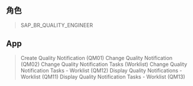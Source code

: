 ## 角色
> SAP_BR_QUALITY_ENGINEER
## App
> Create Quality Notification (QM01)
> Change Quality Notification (QM02)
> Change Quality Notification Tasks (Worklist)
> Change Quality Notification Tasks - Worklist (QM12)
> Display Quality Notifications - Worklist (QM11)
> Display Quality Notification Tasks - Worklist (QM13)